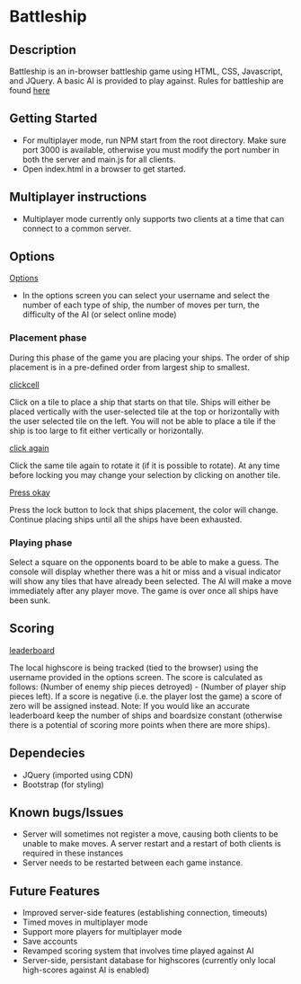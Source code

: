 # Battleship

## Description
Battleship is an in-browser battleship game using HTML, CSS, Javascript, and JQuery. A basic AI is provided to play against.
Rules for battleship are found [here](https://www.cs.nmsu.edu/~bdu/TA/487/brules.htm)

## Getting Started
- For multiplayer mode, run NPM start from the root directory. Make sure port 3000 is available, otherwise you must modify the port number in both the server and main.js for all clients.
- Open index.html in a browser to get started.

## Multiplayer instructions
- Multiplayer mode currently only supports two clients at a time that can connect to a common server. 

## Options
[Options](doc/options.png)
- In the options screen you can select your username and select the number of each type of ship, the number of moves per turn, the difficulty of the AI (or select online mode)


### Placement phase
During this phase of the game you are placing your ships. The order of ship placement is in a pre-defined order from largest ship to smallest. 

[clickcell](doc/clickcell.png)

Click on a tile to place a ship that starts on that tile. Ships will either be placed vertically with the user-selected tile at the top or horizontally with the user selected tile on the left. You will not be able to place a tile if the ship is too large to fit either vertically or horizontally. 

[click again](doc/clickagain.png)

Click the same tile again to rotate it (if it is possible to rotate). At any time before locking you may change your selection by clicking on another tile. 

[Press okay](doc/okaypressed.png)

Press the lock button to lock that ships placement, the color will change. Continue placing ships until all the ships have been exhausted.

### Playing phase
Select a square on the opponents board to be able to make a guess. The console will display whether there was a hit or miss and a visual indicator will show any tiles that have already been selected. The AI will make a move immediately after any player move. The game is over once all ships have been sunk.

## Scoring
[leaderboard](docs/leaderbaord)

The local highscore is being tracked (tied to the browser) using the username provided in the options screen. The score is calculated as follows: (Number of enemy ship pieces detroyed) - (Number of player ship pieces left). If a score is negative (i.e. the player lost the game) a score of zero will be assigned instead. Note: If you would like an accurate leaderboard keep the number of ships and boardsize constant (otherwise there is a potential of scoring more points when there are more ships).

## Dependecies
- JQuery (imported using CDN)
- Bootstrap (for styling)

## Known bugs/Issues
- Server will sometimes not register a move, causing both clients to be unable to make moves. A server restart and a restart of both clients is required in these instances
- Server needs to be restarted between each game instance.

## Future Features
- Improved server-side features (establishing connection, timeouts)
- Timed moves in multiplayer mode
- Support more players for multiplayer mode
- Save accounts
- Revamped scoring system that involves time played against AI
- Server-side, persistant database for highscores (currently only local high-scores against AI is enabled)

